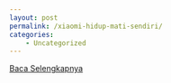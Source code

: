 ```yaml
---
layout: post
permalink: /xiaomi-hidup-mati-sendiri/
categories:
    - Uncategorized
---
```


[Baca Selengkapnya](/03)